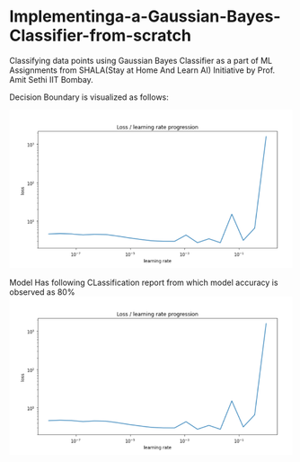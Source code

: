 # Implementinga-a-Gaussian-Bayes-Classifier-from-scratch
Classifying data points using Gaussian Bayes Classifier as a part of ML Assignments from SHALA(Stay at Home And Learn AI) Initiative by Prof. Amit Sethi IIT Bombay.

Decision Boundary is visualized as follows:

<img src="https://github.com/naureen20/Image-Classification-using-Transfer-Learning-and-optimal-Learning-Rate-Estimation/blob/master/Resnet%20learning%20rate.png">

Model Has following CLassification report from which model accuracy is observed as 80%
<img src="https://github.com/naureen20/Image-Classification-using-Transfer-Learning-and-optimal-Learning-Rate-Estimation/blob/master/Resnet%20learning%20rate.png">
